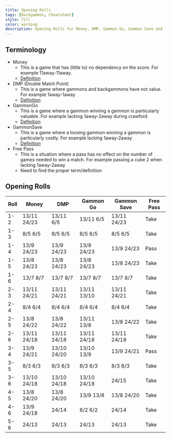 ```yaml
---
title: Opening Rolls
tags: [Backgammon, Cheatsheet]
style: fill
color: warning
description: Opening Rolls for Money, DMP, Gammon Go, Gammon Save and free pass
---
```


## Terminology

* Money
  * This is a game that has (little to) no dependency on the score. For example 11away-11away.
  * [Definition](https://www.bkgm.com/gloss/lookup.cgi?pat=money+game)
* DMP (Double Match Point)
  * This is a game where gammons and backgammons have not value. For example 1away-1away
  * [Definition](https://www.bkgm.com/gloss/lookup.cgi?double+match+point)
* GammonGo
  * This is a game where a gammon winning a gammon is particularly valuable. For example lacking 1away-2away during crawford
  * [Definition](https://www.bkgm.com/gloss/lookup.cgi?gammon+go)
* GammonSave
  * This is a game where a loosing gammon winning a gammon is particularly costly. For example lacking 1away-2away
  * [Definition](https://www.bkgm.com/gloss/lookup.cgi?gammon+save)
* Free Pass
  * This is a situation where a pass has no effect on the number of games needed to win a match. For example passing a cube 2 when lacking 1away-2away
  * Need to find the proper term/definition


## Opening Rolls

| Roll | Money       | DMP         | Gammon Go   | Gammon Save | Free Pass |
| ---- | ----------- | ----------- | ----------- | ----------- | --------- |
| 1-2  | 13/11 24/23 | 13/11 6/5   | 13/11 6/5   | 13/11 24/23 | Take      |
| 1-3  | 8/5 6/5     | 8/5 6/5     | 8/5 6/5     | 8/5 6/5     | Take      |
| 1-4  | 13/9 24/23  | 13/9 24/23  | 13/9 24/23  | 13/9 24/23  | Pass      |
| 1-5  | 13/8 24/23  | 13/8 24/23  | 13/8 24/23  | 13/8 24/23  | Take      |
| 1-6  | 13/7 8/7    | 13/7 8/7    | 13/7 8/7    | 13/7 8/7    | Take      |
| 2-3  | 13/11 24/21 | 13/11 24/21 | 13/11 13/10 | 13/11 24/21 | Take      |
| 2-4  | 8/4 6/4     | 8/4 6/4     | 8/4 6/4     | 8/4 6/4     | Take      |
| 2-5  | 13/8 24/22  | 13/8 24/22  | 13/11 13/8  | 13/8 24/22  | Take      |
| 2-6  | 13/11 24/18 | 13/11 24/18 | 13/11 24/18 | 13/11 24/18 | Take      |
| 3-4  | 13/9 24/21  | 13/10 24/20 | 13/10 13/9  | 13/9 24/21  | Pass      |
| 3-5  | 8/3 6/3     | 8/3 6/3     | 8/3 6/3     | 8/3 6/3     | Take      |
| 3-6  | 13/10 24/18 | 13/10 24/18 | 13/10 24/18 | 24/15       | Take      |
| 4-5  | 13/8 24/20  | 13/8 24/20  | 13/9 13/8   | 13/8 24/20  | Take      |
| 4-6  | 13/9 24/18  | 24/14       | 8/2 6/2     | 24/14       | Take      |
| 5-6  | 24/13       | 24/13       | 24/13       | 24/13       | Take      |

